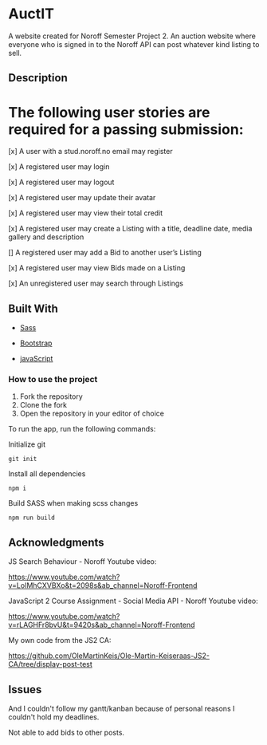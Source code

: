 # AuctIT

A website created for Noroff Semester Project 2. An auction website where everyone who is signed in to the Noroff API can post whatever kind listing to sell.

## Description

 # The following user stories are required for a passing submission:

[x] A user with a stud.noroff.no email may register

[x] A registered user may login

[x] A registered user may logout

[x] A registered user may update their avatar

[x] A registered user may view their total credit

[x] A registered user may create a Listing with a title, deadline date, media gallery and description

[] A registered user may add a Bid to another user’s Listing

[x] A registered user may view Bids made on a Listing

[x] An unregistered user may search through Listings



## Built With

- [Sass](https://sass-lang.com/)

- [Bootstrap](https://getbootstrap.com)

- [javaScript](https://www.javascript.com/)


### How to use the project

 1. Fork the repository
 2. Clone the fork
 3. Open the repository in your editor of choice

To run the app, run the following commands:

Initialize git 
```
git init
```
Install all dependencies
```
npm i
```
Build SASS when making scss changes
```
npm run build
```


## Acknowledgments

JS Search Behaviour -  Noroff Youtube video:

https://www.youtube.com/watch?v=LoIMhCXVBXo&t=2098s&ab_channel=Noroff-Frontend


JavaScript 2 Course Assignment - Social Media API - Noroff Youtube video:

https://www.youtube.com/watch?v=rLAGHFr8bvU&t=9420s&ab_channel=Noroff-Frontend


My own code from the JS2 CA:

https://github.com/OleMartinKeis/Ole-Martin-Keiseraas-JS2-CA/tree/display-post-test


## Issues

And I couldn't follow my gantt/kanban because of personal reasons I couldn't hold my deadlines.

Not able to add bids to other posts.
